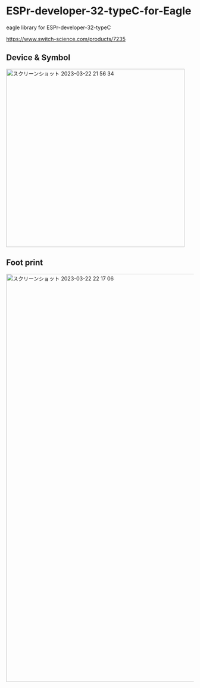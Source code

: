 # ESPr-developer-32-typeC-for-Eagle
eagle library for ESPr-developer-32-typeC

https://www.switch-science.com/products/7235

## Device & Symbol
<img width="479" alt="スクリーンショット 2023-03-22 21 56 34" src="https://user-images.githubusercontent.com/39935914/226915942-c14cd604-2f99-4d41-8c8b-8d962038e709.png">

## Foot print
<img width="1097" alt="スクリーンショット 2023-03-22 22 17 06" src="https://user-images.githubusercontent.com/39935914/226916287-9fb285b3-e2e3-406e-bf29-0ad3d3e96a3e.png">
